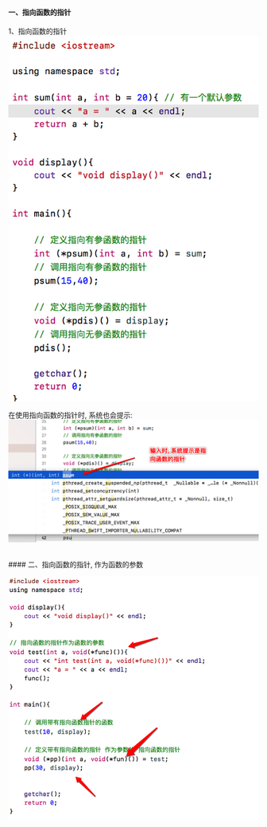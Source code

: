 #### 一、指向函数的指针
1、指向函数的指针
![](/assets/Snip20190111_1.png)

在使用指向函数的指针时, 系统也会提示:
![](/assets/Snip20190111_3.png)


<br>
#### 二、指向函数的指针, 作为函数的参数

![](/assets/Snip20190111_4.png)